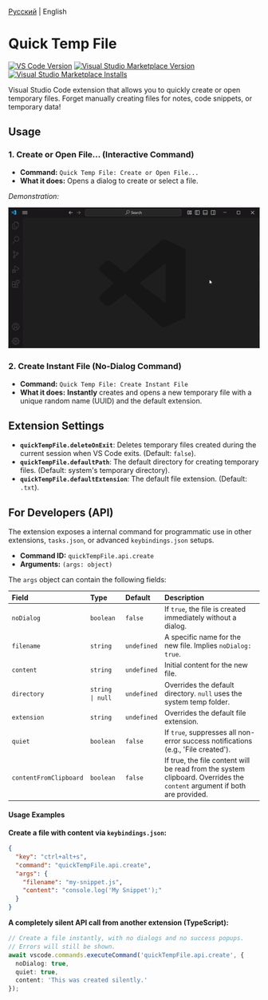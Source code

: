 [Русский](README.ru.md) | English

# Quick Temp File

[![VS Code Version](https://img.shields.io/badge/vscode-^1.80.0-blue.svg)](https://code.visualstudio.com) [![Visual Studio Marketplace Version](https://img.shields.io/vscode-marketplace/v/slyf.quick-temp-file.svg)](https://marketplace.visualstudio.com/items?itemName=slyf.quick-temp-file) [![Visual Studio Marketplace Installs](https://img.shields.io/vscode-marketplace/i/slyf.quick-temp-file.svg)](https://marketplace.visualstudio.com/items?itemName=slyf.quick-temp-file)

Visual Studio Code extension that allows you to quickly create or open temporary files. Forget manually creating files for notes, code snippets, or temporary data!

## Usage

### 1. Create or Open File... (Interactive Command)

* **Command:** `Quick Temp File: Create or Open File...`
* **What it does:** Opens a dialog to create or select a file.

*Demonstration:*

![Quick Temp File](images/demo.gif)

### 2. Create Instant File (No-Dialog Command)

* **Command:** `Quick Temp File: Create Instant File`
* **What it does:** **Instantly** creates and opens a new temporary file with a unique random name (UUID) and the default extension.

## Extension Settings

* **`quickTempFile.deleteOnExit`**: Deletes temporary files created during the current session when VS Code exits. (Default: `false`).
* **`quickTempFile.defaultPath`**: The default directory for creating temporary files. (Default: system's temporary directory).
* **`quickTempFile.defaultExtension`**: The default file extension. (Default: `.txt`).

## For Developers (API)

The extension exposes a internal command for programmatic use in other extensions, `tasks.json`, or advanced `keybindings.json` setups.

* **Command ID:** `quickTempFile.api.create`
* **Arguments:** `(args: object)`

The `args` object can contain the following fields:

| Field | Type | Default | Description |
| :--- | :--- | :--- | :--- |
| `noDialog` | `boolean` | `false` | If `true`, the file is created immediately without a dialog. |
| `filename` | `string` | `undefined` | A specific name for the new file. Implies `noDialog: true`. |
| `content` | `string` | `undefined` | Initial content for the new file. |
| `directory`| `string \| null` | `undefined`| Overrides the default directory. `null` uses the system temp folder. |
| `extension`| `string` | `undefined` | Overrides the default file extension. |
| `quiet` | `boolean` | `false` | If `true`, suppresses all non-error success notifications (e.g., 'File created'). |
| `contentFromClipboard` |	`boolean` |	`false` |	If true, the file content will be read from the system clipboard. Overrides the `content` argument if both are provided. |

#### Usage Examples

**Create a file with content via `keybindings.json`:**
```json
{
  "key": "ctrl+alt+s",
  "command": "quickTempFile.api.create",
  "args": {
    "filename": "my-snippet.js",
    "content": "console.log('My Snippet');"
  }
}
```

**A completely silent API call from another extension (TypeScript):**
```typescript
// Create a file instantly, with no dialogs and no success popups.
// Errors will still be shown.
await vscode.commands.executeCommand('quickTempFile.api.create', {
  noDialog: true,
  quiet: true,
  content: 'This was created silently.'
});
```